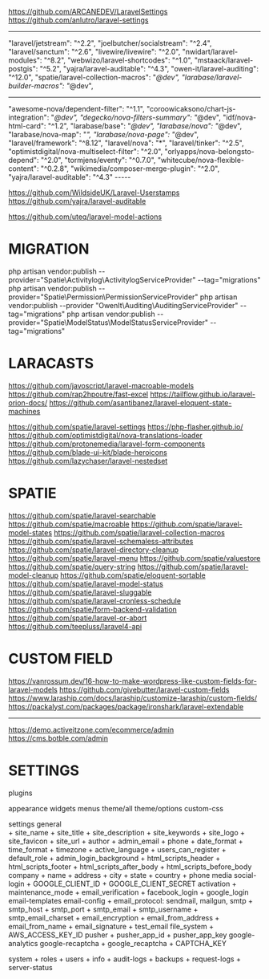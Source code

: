https://github.com/ARCANEDEV/LaravelSettings
https://github.com/anlutro/laravel-settings

------------------------------------------
"laravel/jetstream": "^2.2",
"joelbutcher/socialstream": "^2.4",
"laravel/sanctum": "^2.6",
"livewire/livewire": "^2.0",
"nwidart/laravel-modules": "^8.2",
"webwizo/laravel-shortcodes": "^1.0",
"mstaack/laravel-postgis": "^5.2",
"yajra/laravel-auditable": "^4.3",
"owen-it/laravel-auditing": "^12.0",
"spatie/laravel-collection-macros": "*@dev",
"larabase/laravel-builder-macros": "*@dev",

----------------------
"awesome-nova/dependent-filter": "^1.1",
"coroowicaksono/chart-js-integration": "*@dev",
"degecko/nova-filters-summary": "*@dev",
"idf/nova-html-card": "^1.2",
"larabase/base": "*@dev",
"larabase/nova": "*@dev",
"larabase/nova-map": "*",
"larabase/nova-page": "*@dev",
"laravel/framework": "^8.12",
"laravel/nova": "*",
"laravel/tinker": "^2.5",
"optimistdigital/nova-multiselect-filter": "^2.0",
"orlyapps/nova-belongsto-depend": "^2.0",
"tormjens/eventy": "^0.7.0",
"whitecube/nova-flexible-content": "^0.2.8",
"wikimedia/composer-merge-plugin": "^2.0",
"yajra/laravel-auditable": "^4.3"
        -----

https://github.com/WildsideUK/Laravel-Userstamps
https://github.com/yajra/laravel-auditable


https://github.com/uteq/laravel-model-actions

# MIGRATION
php artisan vendor:publish --provider="Spatie\Activitylog\ActivitylogServiceProvider" --tag="migrations"
php artisan vendor:publish --provider="Spatie\Permission\PermissionServiceProvider"
php artisan vendor:publish --provider "OwenIt\Auditing\AuditingServiceProvider" --tag="migrations"
php artisan vendor:publish --provider="Spatie\ModelStatus\ModelStatusServiceProvider" --tag="migrations"

# LARACASTS
https://github.com/javoscript/laravel-macroable-models
https://github.com/rap2hpoutre/fast-excel
https://tailflow.github.io/laravel-orion-docs/
https://github.com/asantibanez/laravel-eloquent-state-machines

https://github.com/spatie/laravel-settings
https://php-flasher.github.io/
https://github.com/optimistdigital/nova-translations-loader
https://github.com/protonemedia/laravel-form-components
https://github.com/blade-ui-kit/blade-heroicons
https://github.com/lazychaser/laravel-nestedset

# SPATIE
https://github.com/spatie/laravel-searchable
https://github.com/spatie/macroable
https://github.com/spatie/laravel-model-states
https://github.com/spatie/laravel-collection-macros
https://github.com/spatie/laravel-schemaless-attributes
https://github.com/spatie/laravel-directory-cleanup
https://github.com/spatie/laravel-menu
https://github.com/spatie/valuestore
https://github.com/spatie/query-string
https://github.com/spatie/laravel-model-cleanup
https://github.com/spatie/eloquent-sortable
https://github.com/spatie/laravel-model-status
https://github.com/spatie/laravel-sluggable
https://github.com/spatie/laravel-cronless-schedule
https://github.com/spatie/form-backend-validation
https://github.com/spatie/laravel-or-abort
https://github.com/teepluss/laravel4-api

# CUSTOM FIELD
https://vanrossum.dev/16-how-to-make-wordpress-like-custom-fields-for-laravel-models
https://github.com/givebutter/laravel-custom-fields
https://www.laraship.com/docs/laraship/customize-laraship/custom-fields/
https://packalyst.com/packages/package/ironshark/laravel-extendable

------------------
https://demo.activeitzone.com/ecommerce/admin
https://cms.botble.com/admin

# SETTINGS
plugins


appearance
    widgets
    menus
    theme/all
    theme/options
    custom-css
    
settings
    general    
        + site_name
        + site_title
        + site_description
        + site_keywords
        + site_logo
        + site_favicon
        + site_url
        + author
        + admin_email
        + phone
        + date_format
        + time_format
        + timezone
        + active_language
        + users_can_register
        + default_role
        + admin_login_background
        + html_scripts_header
        + html_scripts_footer
        + html_scripts_after_body
        + html_scripts_before_body
    company
        + name
        + address
        + city
        + state
        + country
        + phone
    media
    social-login
        + GOOGLE_CLIENT_ID
        + GOOGLE_CLIENT_SECRET
    activation
        + maintenance_mode
        + email_verification
        + facebook_login
        + google_login
    email-templates
    email-config
        + email_protocol: sendmail, mailgun, smtp
        + smtp_host
        + smtp_port
        + smtp_email
        + smtp_username
        + smtp_email_charset
        + email_encryption
        + email_from_address
        + email_from_name
        + email_signature
        + test_email
    file_system
        + AWS_ACCESS_KEY_ID
    pusher
        + pusher_app_id
        + pusher_app_key
    google-analytics
    google-recaptcha
        + google_recaptcha
        + CAPTCHA_KEY


system
    + roles
    + users
    + info
    + audit-logs
    + backups
    + request-logs
    + server-status
